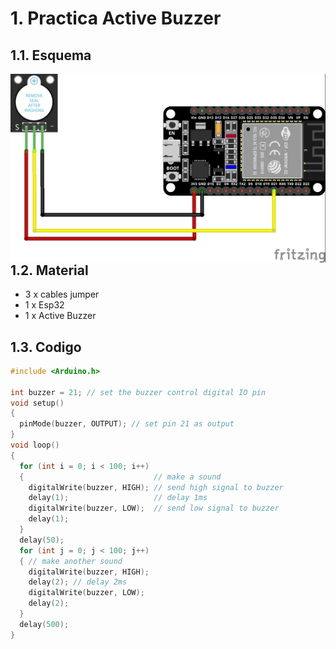 # 1. Practica Active Buzzer

## 1.1. Esquema

<img src="active_buzzer.jpg"
     alt="Esquema"
     style="float: left; margin-right: 10px;" />
<br>

## 1.2. Material

* 3 x cables jumper
* 1 x Esp32
* 1 x Active Buzzer

## 1.3. Codigo
``` C++
#include <Arduino.h>

int buzzer = 21; // set the buzzer control digital IO pin
void setup()
{
  pinMode(buzzer, OUTPUT); // set pin 21 as output
}
void loop()
{
  for (int i = 0; i < 100; i++)
  {                             // make a sound
    digitalWrite(buzzer, HIGH); // send high signal to buzzer
    delay(1);                   // delay 1ms
    digitalWrite(buzzer, LOW);  // send low signal to buzzer
    delay(1);
  }
  delay(50);
  for (int j = 0; j < 100; j++)
  { // make another sound
    digitalWrite(buzzer, HIGH);
    delay(2); // delay 2ms
    digitalWrite(buzzer, LOW);
    delay(2);
  }
  delay(500);
}
```
